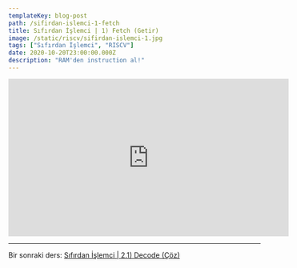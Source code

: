 ```yaml
---
templateKey: blog-post
path: /sifirdan-islemci-1-fetch
title: Sıfırdan İşlemci | 1) Fetch (Getir)
image: /static/riscv/sifirdan-islemci-1.jpg
tags: ["Sıfırdan İşlemci", "RISCV"]
date: 2020-10-20T23:00:00.000Z
description: "RAM'den instruction al!"
---
```


<iframe width="560" height="315" src="https://www.youtube-nocookie.com/embed/c_DDTWgoA6A" frameborder="0" allow="accelerometer; autoplay; clipboard-write; encrypted-media; gyroscope; picture-in-picture" allowfullscreen></iframe>

---
Bir sonraki ders: [Sıfırdan İşlemci | 2.1) Decode (Çöz)](/sifirdan-islemci-2-1-decode)